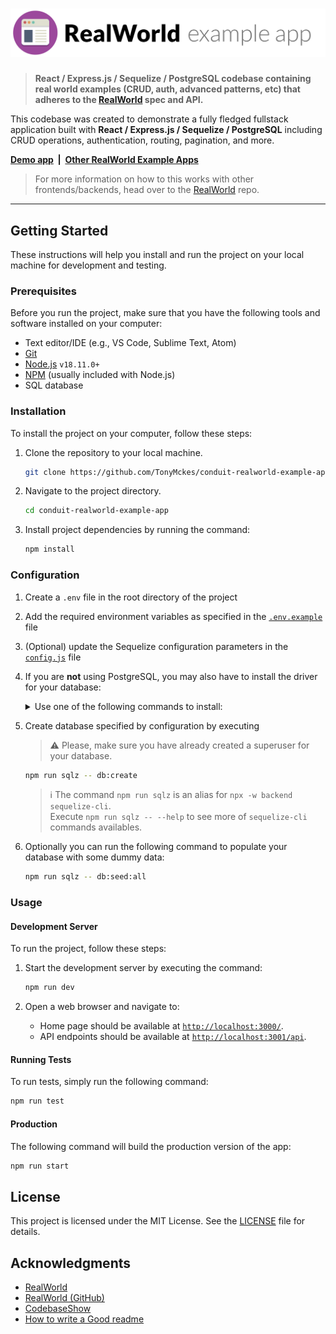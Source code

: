 # ![RealWorld Example App](logo.png)

> **React / Express.js / Sequelize / PostgreSQL codebase containing real world examples (CRUD, auth, advanced patterns, etc) that adheres to the [RealWorld](https://realworld.io/) spec and API.**

This codebase was created to demonstrate a fully fledged fullstack application built with **React / Express.js / Sequelize / PostgreSQL** including CRUD operations, authentication, routing, pagination, and more.

**[Demo app](https://conduit-realworld-example-app.fly.dev/)&nbsp;&nbsp;|&nbsp;&nbsp;[Other RealWorld Example Apps](https://codebase.show/projects/realworld?category=fullstack)**

> For more information on how to this works with other frontends/backends, head over to the [RealWorld](https://github.com/gothinkster/realworld) repo.

---

## Getting Started

These instructions will help you install and run the project on your local machine for development and testing.

### Prerequisites

Before you run the project, make sure that you have the following tools and software installed on your computer:

- Text editor/IDE (e.g., VS Code, Sublime Text, Atom)
- [Git](https://git-scm.com/downloads)
- [Node.js](https://nodejs.org/en/download/) `v18.11.0+`
- [NPM](https://www.npmjs.com/) (usually included with Node.js)
- SQL database

### Installation

To install the project on your computer, follow these steps:

1. Clone the repository to your local machine.

   ```bash
   git clone https://github.com/TonyMckes/conduit-realworld-example-app.git
   ```

2. Navigate to the project directory.

   ```bash
   cd conduit-realworld-example-app
   ```

3. Install project dependencies by running the command:

   ```bash
   npm install
   ```

### Configuration

1. Create a `.env` file in the root directory of the project
2. Add the required environment variables as specified in the [`.env.example`](backend/.env.example) file
3. (Optional) update the Sequelize configuration parameters in the [`config.js`](backend/config/config.js) file
4. If you are **not** using PostgreSQL, you may also have to install the driver for your database:

   <details>
   <summary>Use one of the following commands to install:</summary><br/>

   > Note: `-w backend` option is used to install it in the backend [`package.json`](backend/package.json).

   ```bash
   npm install -w backend pg pg-hstore  # Postgres (already installed)
   npm install -w backend mysql2
   npm install -w backend mariadb
   npm install -w backend sqlite3
   npm install -w backend tedious       # Microsoft SQL Server
   npm install -w backend oracledb      # Oracle Database
   ```

   > :information_source: Visit [Sequelize - Installing](https://sequelize.org/docs/v6/getting-started/#installing) for more infomation.

   ***

   </details>

5. Create database specified by configuration by executing

   > :warning: Please, make sure you have already created a superuser for your database.

   ```bash
   npm run sqlz -- db:create
   ```

   > :information_source: The command `npm run sqlz` is an alias for `npx -w backend sequelize-cli`.  
   > Execute `npm run sqlz -- --help` to see more of `sequelize-cli` commands availables.

6. Optionally you can run the following command to populate your database with some dummy data:

   ```bash
   npm run sqlz -- db:seed:all
   ```

### Usage

#### Development Server

To run the project, follow these steps:

1. Start the development server by executing the command:

   ```bash
   npm run dev
   ```

2. Open a web browser and navigate to:
   - Home page should be available at [`http://localhost:3000/`](http://localhost:3000).
   - API endpoints should be available at [`http://localhost:3001/api`](http://localhost:3001/api).

#### Running Tests

To run tests, simply run the following command:

```bash
npm run test
```

#### Production

The following command will build the production version of the app:

```bash
npm run start
```

## License

This project is licensed under the MIT License. See the [LICENSE](LICENSE) file for details.

## Acknowledgments

- [RealWorld](https://realworld.io/)
- [RealWorld (GitHub)](https://github.com/gothinkster/realworld)
- [CodebaseShow](https://codebase.show/)
- [How to write a Good readme](https://bulldogjob.com/news/449-how-to-write-a-good-readme-for-your-github-project)
